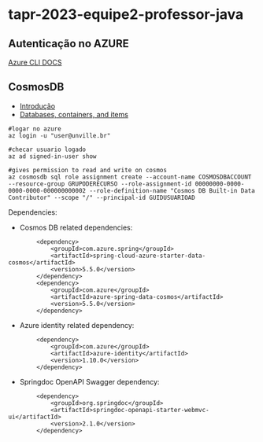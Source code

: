 # tapr-2023-equipe2-professor-java

## Autenticação no AZURE
[Azure CLI DOCS](https://learn.microsoft.com/en-us/cli/azure/install-azure-cli-linux?pivots=apt)
## CosmosDB
- [Introdução](https://learn.microsoft.com/en-us/azure/cosmos-db/introduction)
- [Databases, containers, and items](https://learn.microsoft.com/en-us/azure/cosmos-db/resource-model)

```properties
#logar no azure
az login -u "user@unville.br"

#checar usuario logado
az ad signed-in-user show

#gives permission to read and write on cosmos
az cosmosdb sql role assignment create --account-name COSMOSDBACCOUNT --resource-group GRUPODERECURSO --role-assignment-id 00000000-0000-0000-0000-000000000002 --role-definition-name "Cosmos DB Built-in Data Contributor" --scope "/" --principal-id GUIDUSUARIOAD
```

Dependencies:
- Cosmos DB related dependencies:
```properties
		<dependency>
			<groupId>com.azure.spring</groupId>
			<artifactId>spring-cloud-azure-starter-data-cosmos</artifactId>
			<version>5.5.0</version>
		</dependency>
		<dependency>
			<groupId>com.azure</groupId>
			<artifactId>azure-spring-data-cosmos</artifactId>
			<version>5.5.0</version>
		</dependency>
```
- Azure identity related dependency:
```properties
		<dependency>
			<groupId>com.azure</groupId>
			<artifactId>azure-identity</artifactId>
			<version>1.10.0</version>
		</dependency>
```
- Springdoc OpenAPI Swagger dependency:
```properties
		<dependency>
			<groupId>org.springdoc</groupId>
			<artifactId>springdoc-openapi-starter-webmvc-ui</artifactId>
			<version>2.1.0</version>
		</dependency>
```